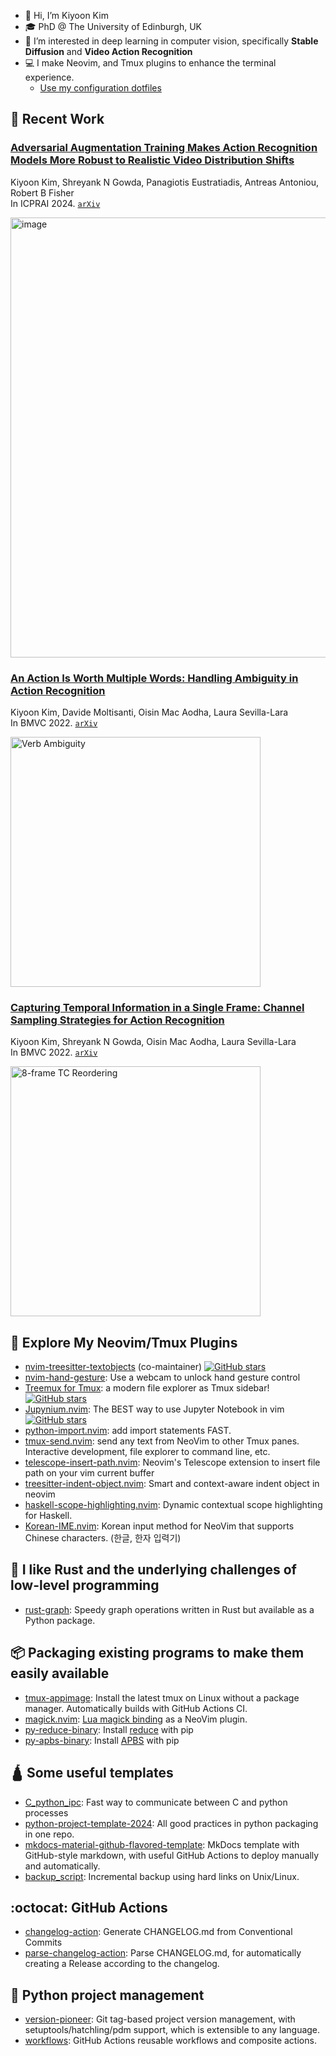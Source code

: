 - 👋 Hi, I’m Kiyoon Kim
- 🎓️ PhD @ The University of Edinburgh, UK
- 👀 I’m interested in deep learning in computer vision, specifically **Stable Diffusion** and **Video Action Recognition**
- 💻 I make Neovim, and Tmux plugins to enhance the terminal experience.
  - [Use my configuration dotfiles](https://github.com/kiyoon/dotfiles)

## 📰 Recent Work
### [Adversarial Augmentation Training Makes Action Recognition Models More Robust to Realistic Video Distribution Shifts](https://github.com/kiyoon/video-adversarial-augmentation)

Kiyoon Kim, Shreyank N Gowda, Panagiotis Eustratiadis, Antreas Antoniou, Robert B Fisher  
In ICPRAI 2024. [`arXiv`](https://arxiv.org/abs/2401.11406)

<img width="1176" height="704" alt="image" src="https://github.com/user-attachments/assets/618213c5-2579-4ee1-bf26-3aa2d219ed56" alt="Adversarial Augmentation" width="400"/>

### [An Action Is Worth Multiple Words: Handling Ambiguity in Action Recognition](https://github.com/kiyoon/verb_ambiguity)

Kiyoon Kim, Davide Moltisanti, Oisin Mac Aodha, Laura Sevilla-Lara  
In BMVC 2022. [`arXiv`](https://arxiv.org/abs/2210.04933)  

<img src="https://user-images.githubusercontent.com/12980409/193856345-e0287624-4c84-46af-b245-c07ff263c424.png" alt="Verb Ambiguity" width="400"> 

### [Capturing Temporal Information in a Single Frame: Channel Sampling Strategies for Action Recognition](https://github.com/kiyoon/channel_sampling)

Kiyoon Kim, Shreyank N Gowda, Oisin Mac Aodha, Laura Sevilla-Lara  
In BMVC 2022. [`arXiv`](http://arxiv.org/abs/2201.10394)

<img src="https://user-images.githubusercontent.com/12980409/151038213-12bdad91-7895-40e7-9304-126079fed637.png" alt="8-frame TC Reordering" width="400">  

## 🧰 Explore My Neovim/Tmux Plugins

- [nvim-treesitter-textobjects](https://github.com/nvim-treesitter/nvim-treesitter-textobjects) (co-maintainer) [![GitHub stars](https://img.shields.io/github/stars/nvim-treesitter/nvim-treesitter-textobjects.svg?style=social&label=Star)](https://GitHub.com/nvim-treesitter/nvim-treesitter-textobjects/stargazers/)
- [nvim-hand-gesture](https://github.com/kiyoon/nvim-hand-gesture): Use a webcam to unlock hand gesture control
- [Treemux for Tmux](https://github.com/kiyoon/treemux): a modern file explorer as Tmux sidebar! [![GitHub stars](https://img.shields.io/github/stars/kiyoon/treemux.svg?style=social&label=Star)](https://github.com/kiyoon/treemux/stargazers/)
- [Jupynium.nvim](https://github.com/kiyoon/jupynium.nvim): The BEST way to use Jupyter Notebook in vim [![GitHub stars](https://img.shields.io/github/stars/kiyoon/jupynium.nvim.svg?style=social&label=Star)](https://github.com/kiyoon/jupynium.nvim/stargazers/)
- [python-import.nvim](https://github.com/kiyoon/python-import.nvim): add import statements FAST.
- [tmux-send.nvim](https://github.com/kiyoon/tmux-send.nvim): send any text from NeoVim to other Tmux panes. Interactive development, file explorer to command line, etc.
- [telescope-insert-path.nvim](https://github.com/kiyoon/telescope-insert-path.nvim): Neovim's Telescope extension to insert file path on your vim current buffer
- [treesitter-indent-object.nvim](https://github.com/kiyoon/treesitter-indent-object.nvim): Smart and context-aware indent object in neovim
- [haskell-scope-highlighting.nvim](https://github.com/kiyoon/haskell-scope-highlighting.nvim): Dynamic contextual scope highlighting for Haskell.
- [Korean-IME.nvim](https://github.com/kiyoon/Korean-IME.nvim): Korean input method for NeoVim that supports Chinese characters. (한글, 한자 입력기)

## 🦀 I like Rust and the underlying challenges of low-level programming
- [rust-graph](https://github.com/deargen/rust-graph): Speedy graph operations written in Rust but available as a Python package.


## 📦 Packaging existing programs to make them easily available
- [tmux-appimage](https://github.com/kiyoon/tmux-appimage): Install the latest tmux on Linux without a package manager. Automatically builds with GitHub Actions CI.
- [magick.nvim](https://github.com/kiyoon/magick.nvim): [Lua magick binding](https://github.com/leafo/magick) as a NeoVim plugin.
- [py-reduce-binary](https://github.com/deargen/py-reduce-binary): Install [reduce](https://github.com/rlabduke/reduce) with pip
- [py-apbs-binary](https://github.com/deargen/py-apbs-binary): Install [APBS](https://github.com/Electrostatics/apbs) with pip


## 🛕 Some useful templates
- [C_python_ipc](https://github.com/kiyoon/C_python_ipc): Fast way to communicate between C and python processes
- [python-project-template-2024](https://github.com/deargen/python-project-template-2024): All good practices in python packaging in one repo.
- [mkdocs-material-github-flavored-template](https://github.com/kiyoon/mkdocs-material-github-flavored-template): MkDocs template with GitHub-style markdown, with useful GitHub Actions to deploy manually and automatically.
- [backup_script](https://github.com/kiyoon/backup_script): Incremental backup using hard links on Unix/Linux.

## :octocat: GitHub Actions
- [changelog-action](https://github.com/kiyoon/changelog-action): Generate CHANGELOG.md from Conventional Commits
- [parse-changelog-action](https://github.com/kiyoon/parse-changelog-action): Parse CHANGELOG.md, for automatically creating a Release according to the changelog.

## 🐍 Python project management
- [version-pioneer](https://github.com/kiyoon/version-pioneer): Git tag-based project version management, with setuptools/hatchling/pdm support, which is extensible to any language.
- [workflows](https://github.com/deargen/workflows): GitHub Actions reusable workflows and composite actions.
